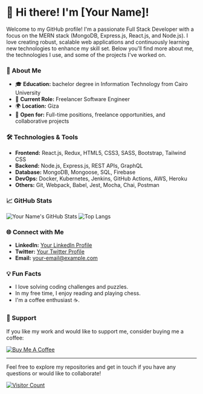 # 👋 Hi there! I'm [Your Name]!

Welcome to my GitHub profile! I'm a passionate Full Stack Developer with a focus on the MERN stack (MongoDB, Express.js, React.js, and Node.js). I love creating robust, scalable web applications and continuously learning new technologies to enhance my skill set. Below you'll find more about me, the technologies I use, and some of the projects I've worked on.

### 🚀 About Me

- 🎓 **Education:** bachelor degree in Information Technology from Cairo University
- 🏢 **Current Role:** Freelancer Software Engineer
- 🌍 **Location:** Giza
- 💼 **Open for:** Full-time positions, freelance opportunities, and collaborative projects

### 🛠️ Technologies & Tools

- **Frontend:** React.js, Redux, HTML5, CSS3, SASS, Bootstrap, Tailwind CSS
- **Backend:** Node.js, Express.js, REST APIs, GraphQL
- **Database:** MongoDB, Mongoose, SQL, Firebase
- **DevOps:** Docker, Kubernetes, Jenkins, GitHub Actions, AWS, Heroku
- **Others:** Git, Webpack, Babel, Jest, Mocha, Chai, Postman

### 📈 GitHub Stats

![Your Name's GitHub Stats](https://github-readme-stats.vercel.app/api?username=mostafa2113&show_icons=true&theme=radical)
![Top Langs](https://github-readme-stats.vercel.app/api/top-langs/?username=mostafa2113&layout=compact&theme=radical)
<!--
### 📚 Top Projects

1. **[Project Name](project-url)**
   - 📝 **Description:** Brief description of the project.
   - 🛠️ **Technologies Used:** React.js, Node.js, MongoDB, Express.js
   - 🌟 **Features:** Key features of the project.

2. **[Project Name](project-url)**
   - 📝 **Description:** Brief description of the project.
   - 🛠️ **Technologies Used:** React.js, Node.js, MongoDB, Express.js
   - 🌟 **Features:** Key features of the project.

3. **[Project Name](project-url)**
   - 📝 **Description:** Brief description of the project.
   - 🛠️ **Technologies Used:** React.js, Node.js, MongoDB, Express.js
   - 🌟 **Features:** Key features of the project.
-->
### 🌐 Connect with Me

- **LinkedIn:** [Your LinkedIn Profile](https://www.linkedin.com/in/mostafa-abdel-nasser-9b946020a/)
- **Twitter:** [Your Twitter Profile](https://twitter.com/0xMostafaNasser)
- **Email:** [your-email@example.com](mailto:mostafa_abdeal-nasseer213@outlook.com)
<!--
### 📄 Blog Posts

- **[Title of Blog Post](blog-post-url)**
  - Brief description of the blog post.
  
- **[Title of Blog Post](blog-post-url)**
  - Brief description of the blog post.
-->
### 💡 Fun Facts

- I love solving coding challenges and puzzles.
- In my free time, I enjoy reading and playing chess.
- I'm a coffee enthusiast ☕.

### 💖 Support

If you like my work and would like to support me, consider buying me a coffee:

[![Buy Me A Coffee](https://img.shields.io/badge/-Buy%20Me%20A%20Coffee-FFDD00?style=flat&logo=buy-me-a-coffee&logoColor=black)](https://www.buymeacoffee.com/mostafa2113)

---

Feel free to explore my repositories and get in touch if you have any questions or would like to collaborate!

[![Visitor Count](https://profile-counter.glitch.me/mostafa2113/count.svg)](https://profile-counter.glitch.me/mostafa2113/count.svg)

<!--
**your-github-username/your-github-username** is a ✨ _special_ ✨ repository because its `README.md` (this file) appears on your GitHub profile.
-->
